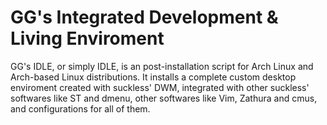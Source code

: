 # GG's Integrated Development & Living Enviroment

GG's IDLE, or simply IDLE, is an post-installation script for Arch Linux and Arch-based Linux distributions. It installs a complete custom desktop enviroment created with suckless' DWM, integrated with other suckless' softwares like ST and dmenu, other softwares like Vim, Zathura and cmus, and configurations for all of them.
